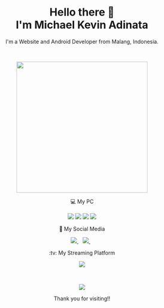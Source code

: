 <h1 align='center'>
  Hello there 👋 <br/>
   I'm Michael Kevin Adinata
</h1>

<p align='center'>
  I'm a Website and Android Developer from Malang, Indonesia.
</p>

<br/>

<p align='center'>
  <a href="#"><img src="https://github-readme-stats.vercel.app/api?username=MichaelKevv&show_icons=true&count_private=true&theme=dark" width="350"></a>
</p>

<p align='center'>
  💻 My PC<br/><br/>
  <img src="https://img.shields.io/badge/windows-%230078D6.svg?&style=for-the-badge&logo=windows&logoColor=white" />
  <img src="https://img.shields.io/badge/intel-core%20i7%208th-%230071C5.svg?&style=for-the-badge&logo=intel&logoColor=white" />
  <img src="https://img.shields.io/badge/RAM-8GB-%230071C5.svg?&style=for-the-badge&logoColor=white" />
  <img src="https://img.shields.io/badge/nvidia-gtx%201050-%2376B900.svg?&style=for-the-badge&logo=nvidia&logoColor=white" />
</p>

<p align='center'>
 💌 My Social Media
</p>

<p align='center'>
  <a href="https://www.instagram.com/kevaudrrr_/">
    <img src="https://img.shields.io/badge/instagram-%23E4405F.svg?&style=for-the-badge&logo=instagram&logoColor=white" />        
  </a>&nbsp;&nbsp;
  <a href="https://www.facebook.com/kevaudr/">
    <img src="https://img.shields.io/badge/Facebook-1877F2?style=for-the-badge&logo=facebook&logoColor=white" />        
  </a>&nbsp;&nbsp;
</p>

<p align='center'>
:tv: My Streaming Platform
</p>

<p align='center'>
  <a href="https://www.youtube.com/channel/UCTCNquk_O85smB77tzB9fyQ">
    <img src="https://img.shields.io/badge/YouTube-FF0000?style=for-the-badge&logo=youtube&logoColor=whitee" />        
  </a>
</p>

<br/>

<p align='center'>
  <a href="#"><img src="https://badges.pufler.dev/visits/MichaelKevv/MichaelKevv"></a>
</p>

<p align='center'>
  Thank you for visiting!!
</p>
